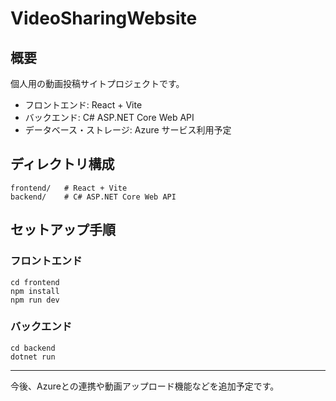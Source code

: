 # VideoSharingWebsite

## 概要
個人用の動画投稿サイトプロジェクトです。

- フロントエンド: React + Vite
- バックエンド: C# ASP.NET Core Web API
- データベース・ストレージ: Azure サービス利用予定

## ディレクトリ構成

```
frontend/   # React + Vite
backend/    # C# ASP.NET Core Web API
```

## セットアップ手順

### フロントエンド
```
cd frontend
npm install
npm run dev
```

### バックエンド
```
cd backend
dotnet run
```

---
今後、Azureとの連携や動画アップロード機能などを追加予定です。 